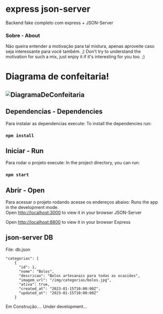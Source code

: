 # express json-server

Backend fake completo com express + JSON-Server

### Sobre - About

Não queira entender a motivação para tal mistura, apenas aproveite caso seja interessante para você também. ;)
Don't try to understand the motivation for such a mix, just enjoy it if it's interesting for you too. ;)

# Diagrama de confeitaria!
## ![DiagramaDeConfeitaria](https://github.com/user-attachments/assets/994db9ec-b4d7-4bda-a5bd-97b108aef815)

## Dependencias - Dependencies

Para instalar as dependencias execute:
To install the dependencies run:
### `npm install`

## Iniciar - Run

Para rodar o projeto execute:
In the project directory, you can run:
### `npm start`

## Abrir - Open
Para acessar o projeto rodando acesse os endereços abaixo:
Runs the app in the development mode.\
Open [http://localhost:3000](http://localhost:3000) to view it in your browser JSON-Server

Open [http://localhost:8800](http://localhost:8800) to view it in your browser Express

## json-server DB
File: db.json
```
"categorias": [
    {
      "id": 1,
      "nome": "Bolos",
      "descricao": "Bolos artesanais para todas as ocasiões",
      "imagem_url": "/img/categorias/bolos.jpg",
      "ativa": true,
      "created_at": "2023-01-15T10:00:00Z",
      "updated_at": "2023-01-15T10:00:00Z"
    }
```


Em Construção....
Under development...
